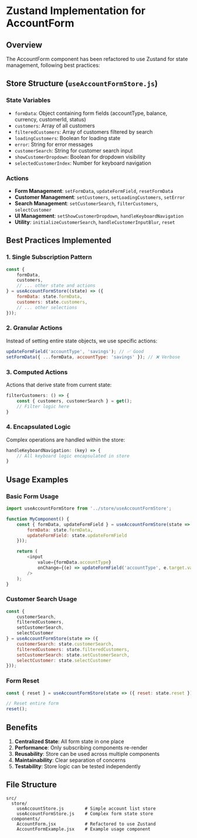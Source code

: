 # Zustand Implementation for AccountForm

## Overview
The AccountForm component has been refactored to use Zustand for state management, following best practices:

## Store Structure (`useAccountFormStore.js`)

### State Variables
- `formData`: Object containing form fields (accountType, balance, currency, customerId, status)
- `customers`: Array of all customers
- `filteredCustomers`: Array of customers filtered by search
- `loadingCustomers`: Boolean for loading state
- `error`: String for error messages
- `customerSearch`: String for customer search input
- `showCustomerDropdown`: Boolean for dropdown visibility
- `selectedCustomerIndex`: Number for keyboard navigation

### Actions
- **Form Management**: `setFormData`, `updateFormField`, `resetFormData`
- **Customer Management**: `setCustomers`, `setLoadingCustomers`, `setError`
- **Search Management**: `setCustomerSearch`, `filterCustomers`, `selectCustomer`
- **UI Management**: `setShowCustomerDropdown`, `handleKeyboardNavigation`
- **Utility**: `initializeCustomerSearch`, `handleCustomerInputBlur`, `reset`

## Best Practices Implemented

### 1. Single Subscription Pattern
```javascript
const {
    formData,
    customers,
    // ... other state and actions
} = useAccountFormStore((state) => ({
    formData: state.formData,
    customers: state.customers,
    // ... other selections
}));
```

### 2. Granular Actions
Instead of setting entire state objects, we use specific actions:
```javascript
updateFormField('accountType', 'savings'); // ✅ Good
setFormData({ ...formData, accountType: 'savings' }); // ❌ Verbose
```

### 3. Computed Actions
Actions that derive state from current state:
```javascript
filterCustomers: () => {
    const { customers, customerSearch } = get();
    // Filter logic here
}
```

### 4. Encapsulated Logic
Complex operations are handled within the store:
```javascript
handleKeyboardNavigation: (key) => {
    // All keyboard logic encapsulated in store
}
```

## Usage Examples

### Basic Form Usage
```javascript
import useAccountFormStore from '../store/useAccountFormStore';

function MyComponent() {
    const { formData, updateFormField } = useAccountFormStore(state => ({
        formData: state.formData,
        updateFormField: state.updateFormField
    }));

    return (
        <input 
            value={formData.accountType}
            onChange={(e) => updateFormField('accountType', e.target.value)}
        />
    );
}
```

### Customer Search Usage
```javascript
const { 
    customerSearch, 
    filteredCustomers, 
    setCustomerSearch,
    selectCustomer 
} = useAccountFormStore(state => ({
    customerSearch: state.customerSearch,
    filteredCustomers: state.filteredCustomers,
    setCustomerSearch: state.setCustomerSearch,
    selectCustomer: state.selectCustomer
}));
```

### Form Reset
```javascript
const { reset } = useAccountFormStore(state => ({ reset: state.reset }));

// Reset entire form
reset();
```

## Benefits

1. **Centralized State**: All form state in one place
2. **Performance**: Only subscribing components re-render
3. **Reusability**: Store can be used across multiple components
4. **Maintainability**: Clear separation of concerns
5. **Testability**: Store logic can be tested independently

## File Structure
```
src/
  store/
    useAccountStore.js        # Simple account list store
    useAccountFormStore.js    # Complex form state store
  components/
    AccountForm.jsx           # Refactored to use Zustand
    AccountFormExample.jsx    # Example usage component
```

